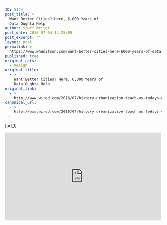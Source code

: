 ```yaml
---
ID: 5144
post_title: >
  Want Better Cities? Here, 6,000 Years of
  Data Oughta Help
author: Staff Writer
post_date: 2016-07-04 14:25:05
post_excerpt: ""
layout: post
permalink: >
  https://www.whenitson.com/want-better-cities-here-6000-years-of-data-oughta-help/
published: true
original_cats:
  - Design
original_title:
  - >
    Want Better Cities? Here, 6,000 Years of
    Data Oughta Help
original_link:
  - >
    http://www.wired.com/2016/07/history-urbanization-teach-us-todays-cities/
canonical_url:
  - >
    http://www.wired.com/2016/07/history-urbanization-teach-us-todays-cities/
---
```

 [ad_1]
<br><div id=""><p><iframe width="500" height="281" src="https://www.youtube.com/embed/yKJYXujJ7sU?feature=oembed" frameborder="0" allowfullscreen=""/></p>
<p>Today, everyone from city planners to the World Bank uses data to map the spread of urbanization. But tracking the expansion of past civilizations is trickier. Sure, historians have created snapshots of ancient societies, but no one has ever had a comprehensive record of when and where those societies emerged—until now.</p>
<p>Thank Yale urbanization researcher Meredith Reba. This month, she and her colleagues published a <a href="http://www.nature.com/articles/sdata201634" target="_blank">paper</a> in the journal <em>Scientific Data</em> that plots 6,000 years of global, city-level population history. Their data lists not only the size of past cities, but how, when, and where they emerged. That’s a big deal—and not just for historians. “The more complete the record is, and the more accurate it is, the better we can look at these current and past relationships and try to see certain trends,” Reba says.</p>
<p>Reba’s isn’t the first historical record of city populations, but it is the most extensive, and user-friendly. Her team’s research builds on work by historian Tertius Chandler and political scientist George Modelski, who dedicated their careers to charting the global spread of urbanization. But Chandler and Modelski’s original data sets, published respectively in 1987 and 1970, are hard to parse—they’re tabulated, contain no geographic information, and are only available in print. Reba’s team digitized the data, cleaned it up, and assigned each of the 1,700 cities a longitude and latitude, transforming Chandler and Modelski’s unwieldy 6,000-year data set into something more useful and digestible. <a href="http://www.nature.com/articles/sdata201634" target="_blank">You can even download it for free</a>.</p>
<p><strong> </strong>Reba thinks this new set of historical data will help researchers ask fresh questions about contemporary cities. In 2014, the United Nations estimated that 54 percent of people lived in urban areas, and that the number would rise to 66 percent by 2050. Reba says knowing what happened in the past—and where—can help researchers who study urbanization identify new patterns, and address questions about everything from sustainability, to the sociopolitical ramifications of urban growth.</p>
<p>“Cities require different things to develop and expand, so if we can look at how the centers of cities change through time, it can tell us something about the relative power of places, how resources are used, the level of governance, or institutional or economic development in these places,” Reba says.</p>
<p>In fact, people are already putting Reba’s data to use. “It’s not often that you see a data set that goes back 6,000 years,” says data analyst Max Galka. In fact, he adds, “most of the data you find goes back a few decades at most.” (The United Nations has <a href="http://www.un.org/en/development/desa/news/population/world-urbanization-prospects-2014.html" target="_blank">the only other geolocated data set on global urbanization</a>, and it only goes back to 1950.) In <a href="http://metrocosm.com/history-of-cities/" target="_blank">a recent blog post</a>, Galka translated Reba’s data set into a map—a great service to anyone too intimidated to dig through a journal with a name like<em> Scientific Data</em>. His visualization, which you can watch above, traces the growth and spread of cities from 3700 BC to today. For each city, a dot appears at the date of the earliest recorded population. The size of the dot corresponds to its population at that time.</p>
<p>Reba, for her part, will use the data to investigate the impact that fertile ground has had on urban development, and how it’s changed over time in relation to the emergence of trade routes and transportation networks. Reba can’t predict what questions other researchers will ask about the factors that shape cities, but she’s confident her team’s database is a good first step to finding them.</p>

			<a class="visually-hidden skip-to-text-link focusable bg-white" href="#start-of-content">Go Back to Top. Skip To: Start of Article.</a>

					</div>
<br>[ad_2]
<br><a href="http://www.wired.com/2016/07/history-urbanization-teach-us-todays-cities/">Source </a>
